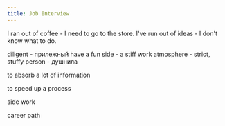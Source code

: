 ```yaml
---
title: Job Interview
---
```


I ran out of coffee - I need to go to the store.
I've run out of ideas - I don't know what to do.

diligent - прилежный
have a fun side - 
a stiff work atmosphere - strict, stuffy  person - душнила

to absorb a lot of information

to speed up a process

side work

career path
